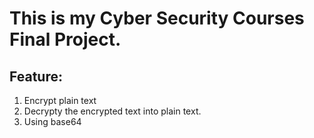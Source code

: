 # This is my Cyber Security Courses Final Project.
## Feature:
1. Encrypt plain text
2. Decrypty the encrypted text into plain text.
3. Using base64
